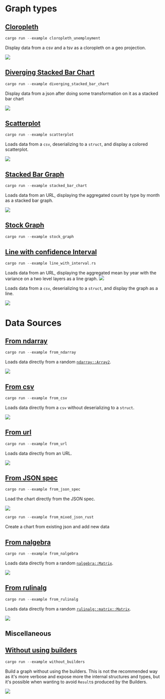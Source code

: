 # Graph types

## [Cloropleth](https://github.com/procyon-rs/vega_lite_3.rs/blob/master/examples/cloropleth_unemployment.rs)

```rust
cargo run --example cloropleth_unemployment
```

Display data from a csv and a tsv as a cloropleth on a geo projection.

<img src="https://raw.githubusercontent.com/procyon-rs/vega_lite_3.rs/master/examples/res/screens/cloropleth_unemployment.png">

## [Diverging Stacked Bar Chart](https://github.com/procyon-rs/vega_lite_3.rs/blob/master/examples/diverging_stacked_bar_chart.rs)

```rust
cargo run --example diverging_stacked_bar_chart
```

Display data from a json after doing some transformation on it as a stacked bar chart

<img src="https://raw.githubusercontent.com/procyon-rs/vega_lite_3.rs/master/examples/res/screens/diverging_stacked_bar_chart.png">

## [Scatterplot](https://github.com/procyon-rs/vega_lite_3.rs/blob/master/examples/scatterplot.rs)

```rust
cargo run --example scatterplot
```

Loads data from a `csv`, deserializing to a `struct`, and display a colored scatterplot.

<img src="https://raw.githubusercontent.com/procyon-rs/vega_lite_3.rs/master/examples/res/screens/scatterplot.png">

## [Stacked Bar Graph](https://github.com/procyon-rs/vega_lite_3.rs/blob/master/examples/stacked_bar_chart.rs)

```rust
cargo run --example stacked_bar_chart
```

Loads data from an URL, displaying the aggregated count by type by month as a stacked bar graph.

<img src="https://raw.githubusercontent.com/procyon-rs/vega_lite_3.rs/master/examples/res/screens/stacked_bar_chart.png">

## [Stock Graph](https://github.com/procyon-rs/vega_lite_3.rs/blob/master/examples/stock_graph.rs)

```rust
cargo run --example stock_graph
```

## [Line with confidence Interval](https://github.com/procyon-rs/vega_lite_3.rs/blob/master/examples/line_with_interval.rs)

```rust
cargo run --example line_with_interval.rs
```


Loads data from an URL, displaying the aggregated mean by year with the variance on a two level layers as a line graph.
<img src="https://raw.githubusercontent.com/procyon-rs/vega_lite_3.rs/master/examples/res/screens/line_with_interval.png">

Loads data from a `csv`, deserializing to a `struct`, and display the graph as a line.

<img src="https://raw.githubusercontent.com/procyon-rs/vega_lite_3.rs/master/examples/res/screens/stock_graph.png">

# Data Sources

## [From ndarray](https://github.com/procyon-rs/vega_lite_3.rs/blob/master/examples/from_ndarray.rs)

```rust
cargo run --example from_ndarray
```

Loads data directly from a random [`ndarray::Array2`](https://docs.rs/ndarray/latest/ndarray/type.Array2.html).

<img src="https://raw.githubusercontent.com/procyon-rs/vega_lite_3.rs/master/examples/res/screens/from_ndarray.png">

## [From csv](https://github.com/procyon-rs/vega_lite_3.rs/blob/master/examples/from_csv.rs)

```rust
cargo run --example from_csv
```

Loads data directly from a `csv` without deserializing to a `struct`.

<img src="https://raw.githubusercontent.com/procyon-rs/vega_lite_3.rs/master/examples/res/screens/stock_graph.png">

## [From url](https://github.com/procyon-rs/vega_lite_3.rs/blob/master/examples/from_url.rs)

```rust
cargo run --example from_url
```

Loads data directly from an URL.

<img src="https://raw.githubusercontent.com/procyon-rs/vega_lite_3.rs/master/examples/res/screens/stock_graph.png">

## [From JSON spec](https://github.com/procyon-rs/vega_lite_3.rs/blob/master/examples/from_json_spec.rs)

```rust
cargo run --example from_json_spec
```

Load the chart directly from the JSON spec.

<img src="https://raw.githubusercontent.com/procyon-rs/vega_lite_3.rs/master/examples/res/screens/diverging_stacked_bar_chart.png">

```rust
cargo run --example from_mixed_json_rust
```

Create a chart from existing json and add new data

## [From nalgebra](https://github.com/procyon-rs/vega_lite_3.rs/blob/master/examples/from_nalgebra.rs)

```rust
cargo run --example from_nalgebra
```

Loads data directly from a random [`nalgebra::Matrix`](https://docs.rs/nalgebra/0.19.0/nalgebra/index.html).

<img src="https://raw.githubusercontent.com/procyon-rs/vega_lite_3.rs/master/examples/res/screens/rulinalg_nalgebra.png">

## [From rulinalg](https://github.com/procyon-rs/vega_lite_3.rs/blob/master/examples/from_ndarray.rs)

```rust
cargo run --example from_rulinalg
```

Loads data directly from a random [`rulinalg::matrix::Matrix`](https://athemathmo.github.io/rulinalg/doc/rulinalg/matrix/struct.Matrix.html).

<img src="https://raw.githubusercontent.com/procyon-rs/vega_lite_3.rs/master/examples/res/screens/rulinalg_nalgebra.png">

## Miscellaneous

## [Without using builders](https://github.com/procyon-rs/vega_lite_3.rs/blob/master/examples/without_builders.rs)

```rust
cargo run --example without_builders
```

Build a graph without using the builders. This is not the recommended way as it's more verbose and expose more the
internal structures and types, but it's possible when wanting to avoid `Result`s produced by the Builders.

<img src="https://raw.githubusercontent.com/procyon-rs/vega_lite_3.rs/master/examples/res/screens/stock_graph.png">
